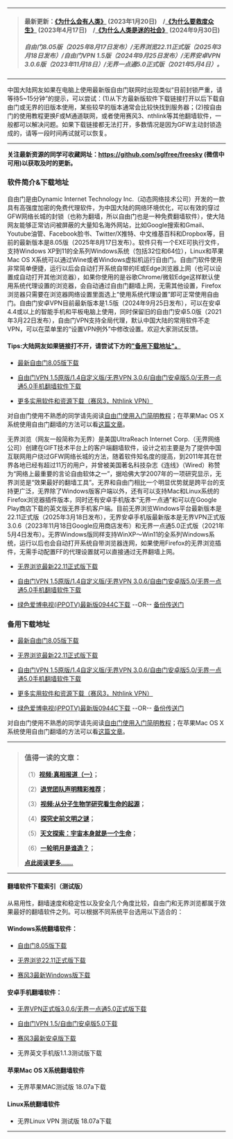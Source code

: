 ***
>#### 最新更新：[《为什么会有人类》](https://freeskyz.saganlu.win/go/mankind) (2023年1月20日)&emsp;/[《为什么要救度众生》](https://freeskyz.saganlu.win/go/save) (2023年4月17日)&emsp;/[《为什么人类是迷的社会》](https://freeskyz.saganlu.win/go/society) (2024年9月30日)
>##### 自由门8.05版（2025年8月17日发布）/无界浏览22.11正式版（2025年3月18日发布）/自由门VPN 1.5版（2024年9月25日发布）/无界安卓VPN 3.0.6版（2023年11月18日）/无界一点通5.0正式版（2021年5月4日）。
***
中国大陆网友如果在电脑上使用最新版自由门联网时出现类似“目前封锁严重，请等待5~15分钟”的提示，可以尝试：(1)从下方最新版软件下载链接打开以后下载自由门或无界的旧版本使用，某些较早的版本通常会比较快找到服务器；(2)按自由门的使用教程更换F或M通道联网，或者使用赛风3、nthlink等其他翻墙软件，一般都可以解决问题。如果下载链接都无法打开，多数情况是因为GFW主动封锁造成的，请等一段时间再试就可以恢复。
***
<strong>关注最新资源的同学可收藏网址：<font color="#993300"><a href="https://github.com/sglfree/freesky" target="_blank">https://github.com/sglfree/freesky</a> </font>(微信中可用)以获取及时的更新。</strong>

### 软件简介&下载地址

自由门是由Dynamic Internet Technology Inc.（动态网络技术公司）开发的一款具有高强度加密的免费代理软件，为中国大陆的网络环境优化，可以有效的穿过GFW网络长城的封锁（也称为翻墙，所以自由门也是一种免费翻墙软件），使大陆网友能够正常访问被屏蔽的大量知名海外网站，比如Google搜索和Gmail、Youtube油管、Facebook脸书、Twitter/X推特、中文维基百科和Dropbox等，目前的最新版本是8.05版（2025年8月17日发布）。软件只有一个EXE可执行文件，支持Windows XP到11的全系列Windows系统（包括32位和64位），Linux和苹果Mac OS X系统可以通过Wine或者Windows虚拟机运行自由门。自由门软件使用非常简单便捷，运行以后会自动打开系统自带的IE或Edge浏览器上网（也可以设置成自动打开其他浏览器），如果你使用的是谷歌Chrome/微软Edge这样默认使用系统代理设置的浏览器，会自动通过自由门翻墙上网，无需其他设置，Firefox浏览器只需要在浏览器网络设置里面选上“使用系统代理设置”即可正常使用自由门。自由门安卓VPN目前最新版本是1.5版（2024年9月25日发布），可以在安卓4.4或以上的智能手机和平板电脑上使用，同时保留旧的自由门安卓5.0版（2021年3月22日发布），自由门VPN支持全局代理，默认中国大陆的常用软件不走VPN，可以在菜单里的“设置VPN例外”中修改设置。欢迎大家测试反馈。

#### Tips:大陆网友如果链接打不开，请尝试下方的["备用下载地址"。](#%E5%A4%87%E7%94%A8%E4%B8%8B%E8%BD%BD%E5%9C%B0%E5%9D%80)
* <p><a href="https://d2m47upzk8888w.cloudfront.net/login2.html?i=a1" target="_blank">最新自由门8.05版下载</a></p>
* <p><a href="https://d2m47upzk8888w.cloudfront.net/login2.html?i=a3" target="_blank">自由门VPN 1.5原版/1.4自定义版/无界VPN 3.0.6/自由门安卓版5.0/无界一点通5.0手机翻墙软件下载</a></p>
* <p><a href="https://d2m47upzk8888w.cloudfront.net/login2.html?i=a4" target="_blank">更多实用软件和资源下载（赛风3，Nthlink VPN）</a></p>

<p class="plink">对自由门使用不熟悉的同学请先阅读<a title="自由门使用入门简单教程" href="https://d2m47upzk8888w.cloudfront.net/login2.html?i=a6" target="_blank">自由门使用入门简明教程</a>；在苹果Mac OS X系统使用自由门翻墙的方法可以看<a title="在mac OS X系统使用自由门的简单方法" href="https://d2m47upzk8888w.cloudfront.net/login2.html?i=a7" target="_blank">这篇文章</a>。</p>

无界浏览（网友一般简称为无界）是美国UltraReach Internet Corp.（无界网络公司）创建在GIFT技术平台上的客户端翻墙软件，设计之初主要是为了提供中国互联网用户绕过GFW网络长城的方法，随着软件知名度的提高，到2011年其在世界各地已经有超过11万的用户，并曾被美国著名科技杂志《连线》（Wired）称赞为“网络上最重要的言论自由软体之一”，据哈佛大学2007年的一项研究显示，无界浏览是“效果最好的翻墙工具”。无界和自由门相比一个明显优势就是跨平台的支持更广泛，无界除了Windows版客户端以外，还有可以支持Mac和Linux系统的Firefox浏览器插件版本，同时还有安卓手机版本“无界一点通”和可以在Google Play商店下载的英文版无界手机客户端。目前无界浏览Windows平台最新版本是22.11正式版（2025年3月18日发布），无界安卓手机版最新版本是无界VPN正式版3.0.6（2023年11月18日Google应用商店发布）和无界一点通5.0正式版（2021年5月4日发布）。无界Windows版同样支持WinXP～Win11的全系列Windows系统，运行以后也会自动打开系统自带浏览器连网，如果使用Firefox的无界浏览插件，无需手动配置FF的代理设置就可以直接通过无界翻墙上网。

* <p><a href="https://d2m47upzk8888w.cloudfront.net/login2.html?i=a2" target="_blank">无界浏览最新22.11正式版下载</a></p>
* <p><a href="https://d2m47upzk8888w.cloudfront.net/login2.html?i=a3" target="_blank">自由门VPN 1.5原版/1.4自定义版/无界VPN 3.0.6/自由门安卓版5.0/无界一点通5.0手机翻墙软件下载</a></p>
* <p><a href="https://d2m47upzk8888w.cloudfront.net/login2.html?i=a5" target="_blank">绿色爱博电视(iPPOTV)最新版0944C下载</a> --OR-- <a href="#https://d2m47upzk8888w.cloudfront.net/s3-useast-1/login2.html?i=a5https://s3-external-1.amazonaws.com/s3-useast-1/login2.html?i=a5https://s3.amazonaws.com/s3-useast-1/login.html?i=a5https://s3-external-1.amazonaws.com/s3-useast-1/login.html?i=a5" target="_blank">备份传送门</a></p>

### 备用下载地址

* <p><a href="https://s3.amazonaws.com/freeskye/leap2.html?i=a1" target="_blank">最新自由门8.05版下载</a></p>
* <p><a href="https://s3.amazonaws.com/freeskye/leap2.html?i=a2" target="_blank">无界浏览最新22.11正式版下载</a></p>
* <p><a href="https://s3.amazonaws.com/freeskye/leap2.html?i=a3" target="_blank">自由门VPN 1.5原版/1.4自定义版/无界VPN 3.0.6/自由门安卓版5.0/无界一点通5.0手机翻墙软件下载</a></p>
* <p><a href="https://s3.amazonaws.com/freeskye/leap2.html?i=a4" target="_blank">更多实用软件和资源下载（赛风3，Nthlink VPN）</a></p>
* <p><a href="https://s3.amazonaws.com/freeskye/leap2.html?i=a5" target="_blank">绿色爱博电视(iPPOTV)最新版0944C下载</a> --OR-- <a href="#https://d2m47upzk8888w.cloudfront.net/leap2.html?i=a5https://s3-us-west-2.amazonaws.com/s3-website-uswest-2/leap.html?i=a5http://bbc.freetip.bodive.win/forum.php?i=a5http://s3-website-uswest-2.s3-website-us-west-2.amazonaws.com/leap.html?i=a5" target="_blank">备份传送门</a></p>

<p class="plink">对自由门使用不熟悉的同学请先阅读<a title="自由门使用入门简单教程" href="https://s3.amazonaws.com/freeskye/leap2.html?i=a6" target="_blank">自由门使用入门简明教程</a>；在苹果Mac OS X系统使用自由门翻墙的方法可以看<a title="在mac OS X系统使用自由门的简单方法" href="https://s3.amazonaws.com/freeskye/leap2.html?i=a7" target="_blank">这篇文章</a>。</p>

***
>###  值得一读的文章：
> <p>（1）<strong><a href="https://d2m47upzk8888w.cloudfront.net/login-b1.html?i=b1" target="_blank">视频:真相报道（一）</a>；</strong></p>
> <p>（2）<strong><a href="https://d2m47upzk8888w.cloudfront.net/login-b1.html?i=b2" target="_blank">退党团队声明精彩推荐</a>；</strong></p>
> <p>（3）<strong><a href="https://d2m47upzk8888w.cloudfront.net/login-b1.html?i=b3" target="_blank">视频:从分子生物学研究看生命的起源</a>；</strong></p>
> <p>（4）<strong><a href="https://d2m47upzk8888w.cloudfront.net/login-b1.html?i=b4" target="_blank">探究史前文明之谜</a>；</strong></p>
> <p>（5）<strong><a href="https://d2m47upzk8888w.cloudfront.net/login-b1.html?i=b5" target="_blank">天文探索：宇宙本身就是一个生命</a>；</strong></p>
> <p>（6）<strong><a href="https://d2m47upzk8888w.cloudfront.net/login-b1.html?i=b6" target="_blank">一轮明月是谁造？</a>；</strong></p>
> <p><strong><a href="https://d2m47upzk8888w.cloudfront.net/login-b1.html?i=b7" target="_blank">点此阅读更多……</a></strong></p>

***
#### 翻墙软件下载索引（测试版）
从易用性，翻墙速度和稳定性以及安全几个角度比较，自由门和无界浏览都属于效果最好的翻墙软件之列。可以根据不同系统平台选用以下适合的：

#### Windows系统翻墙软件：

* <p><a href="https://d2m47upzk8888w.cloudfront.net/leap2.html?i=a1">自由门8.05版下载</a></p>
* <p><a href="https://d2m47upzk8888w.cloudfront.net/leap2.html?i=a2">无界浏览22.11正式版下载</a></p>
* <p><a href="https://d2m47upzk8888w.cloudfront.net/leap2.html?i=a4">赛风3最新Windows版下载</a></p>

#### 安卓手机翻墙软件：
* <p><a href="https://d2m47upzk8888w.cloudfront.net/leap2.html?i=a3">无界VPN正式版3.0.6/无界一点通5.0正式版下载</a></p>
* <p><a href="https://d2m47upzk8888w.cloudfront.net/leap2.html?i=a3">自由门VPN 1.5/自由门安卓版5.0下载</a></p>
* <p><a href="https://d2m47upzk8888w.cloudfront.net/leap2.html?i=a4">赛风3最新安卓版下载</a></p>
* <p>无界英文手机版1.1.3测试版下载</p>

#### 苹果Mac OS X系统翻墙软件
* <p>无界苹果MAC测试版 18.07a下载</p>

#### Linux系统翻墙软件
* <p>无界Linux VPN 测试版 18.07a下载</p>

***

